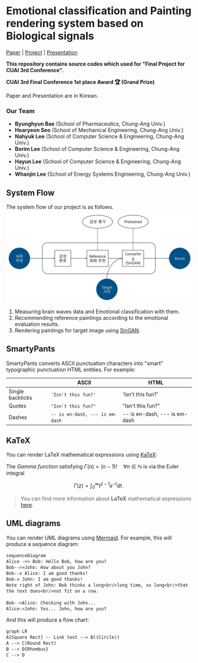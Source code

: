 
# Emotional classification and Painting rendering system based on Biological signals

[Paper](https://drive.google.com/file/d/10U2h2FI7Werj9rdcbjAglw2g9R5F3Yvl/view?usp=sharing) | [Project](https://drive.google.com/file/d/1KKKzKKXDGYLnVxo6IKglSMEkLFIPi1No/view?usp=sharing) | [Presentation](https://drive.google.com/file/d/1vdqw6_wS0JVksHec_CEPYjCppfYjO90Z/view?usp=sharing)

**This repository contains source codes which used for "Final Project for CUAI 3rd Conference".**

**CUAI 3rd Final Conference 1st place Award 🏆 (Grand Prize)**

Paper and Presentation are in Korean.

### Our Team 
 - **Byunghyun Bae** (School of Pharmaceutics, Chung-Ang Univ.)
 - **Hearyeon Seo** (School of Mechanical Engineering, Chung-Ang Univ.)
 - **Nahyuk Lee** (School of Computer Science & Engineering, Chung-Ang Univ.)
 - **Borim Lee** (School of Computer Science & Engineering, Chung-Ang Univ.)
 - **Hayun Lee** (School of Computer Science & Engineering, Chung-Ang Univ.)
 - **Whanjin Lee** (School of Energy Systems Engineering, Chung-Ang Univ.)


## System Flow
The system flow of our project is as follows. 
![](imgs/SystemFlow.jpg)
1) Measuring brain waves data and Emotional classification with them.
2) Recommending reference paintings according to the emotional evaluation results.
3) Rendering paintings for target image using [SinGAN](https://github.com/NahyukLEE/SinGAN).


## SmartyPants

SmartyPants converts ASCII punctuation characters into "smart" typographic punctuation HTML entities. For example:

|                |ASCII                          |HTML                         |
|----------------|-------------------------------|-----------------------------|
|Single backticks|`'Isn't this fun?'`            |'Isn't this fun?'            |
|Quotes          |`"Isn't this fun?"`            |"Isn't this fun?"            |
|Dashes          |`-- is en-dash, --- is em-dash`|-- is en-dash, --- is em-dash|


## KaTeX

You can render LaTeX mathematical expressions using [KaTeX](https://khan.github.io/KaTeX/):

The *Gamma function* satisfying $\Gamma(n) = (n-1)!\quad\forall n\in\mathbb N$ is via the Euler integral

$$
\Gamma(z) = \int_0^\infty t^{z-1}e^{-t}dt\,.
$$

> You can find more information about **LaTeX** mathematical expressions [here](http://meta.math.stackexchange.com/questions/5020/mathjax-basic-tutorial-and-quick-reference).


## UML diagrams

You can render UML diagrams using [Mermaid](https://mermaidjs.github.io/). For example, this will produce a sequence diagram:

```mermaid
sequenceDiagram
Alice ->> Bob: Hello Bob, how are you?
Bob-->>John: How about you John?
Bob--x Alice: I am good thanks!
Bob-x John: I am good thanks!
Note right of John: Bob thinks a long<br/>long time, so long<br/>that the text does<br/>not fit on a row.

Bob-->Alice: Checking with John...
Alice->John: Yes... John, how are you?
```

And this will produce a flow chart:

```mermaid
graph LR
A[Square Rect] -- Link text --> B((Circle))
A --> C(Round Rect)
B --> D{Rhombus}
C --> D
```

